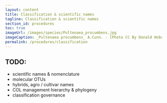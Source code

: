 ```yaml
---
layout: content
title: Classification & scientific names
tagline: Classification & scientific names
section_id: procedures
toc: true
imageUrl: /images/species/Pultenaea_procumbens.jpg    
imageCaption: _Pultenaea procumbens_ A.Cunn. - [Photo CC By Donald Hobern](https://www.flickr.com/photos/dhobern/5073041283)
permalink: /procedures/classification
---
```


## TODO:
 - scientific names & nomenclature
 - molecular OTUs
 - hybrids, agro / cultivar names
 - COL management hierarchy & phylogeny
 - classification governance
